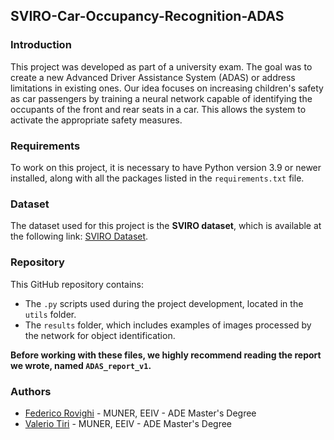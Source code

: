 ## SVIRO-Car-Occupancy-Recognition-ADAS

### Introduction
This project was developed as part of a university exam. The goal was to create a new Advanced Driver Assistance System (ADAS) or address limitations in existing ones. Our idea focuses on increasing children's safety as car passengers by training a neural network capable of identifying the occupants of the front and rear seats in a car. This allows the system to activate the appropriate safety measures.

### Requirements
To work on this project, it is necessary to have Python version 3.9 or newer installed, along with all the packages listed in the `requirements.txt` file.

### Dataset
The dataset used for this project is the **SVIRO dataset**, which is available at the following link: [SVIRO Dataset](https://sviro.kl.dfki.de/).

### Repository
This GitHub repository contains:
- The `.py` scripts used during the project development, located in the `utils` folder. 
- The `results` folder, which includes examples of images processed by the network for object identification.

**Before working with these files, we highly recommend reading the report we wrote, named `ADAS_report_v1`.**

### Authors
- [Federico Rovighi](https://github.com/federovighi) - MUNER, EEIV - ADE Master's Degree  
- [Valerio Tiri](https://github.com/TiriV00) - MUNER, EEIV - ADE Master's Degree  
